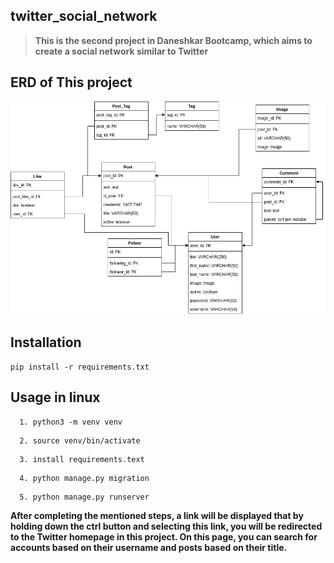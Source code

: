 ## twitter_social_network
> **This is the second project in Daneshkar Bootcamp, which aims to create a social network similar to Twitter**


## ERD of This project

![alt text](twitter_project_erd.png)


## **Installation**



```
pip install -r requirements.txt
```



## **Usage in linux**
```
  1. python3 -m venv venv
```
```
  2. source venv/bin/activate
```
```
  3. install requirements.text
``` 
```
  4. python manage.py migration
``` 
```
  5. python manage.py runserver
```
 
 

**After completing the mentioned steps, a link will be displayed that by holding down the ctrl button and selecting this link, you will be redirected to the Twitter homepage in this project. On this page, you can search for accounts based on their username and posts based on their title.**

